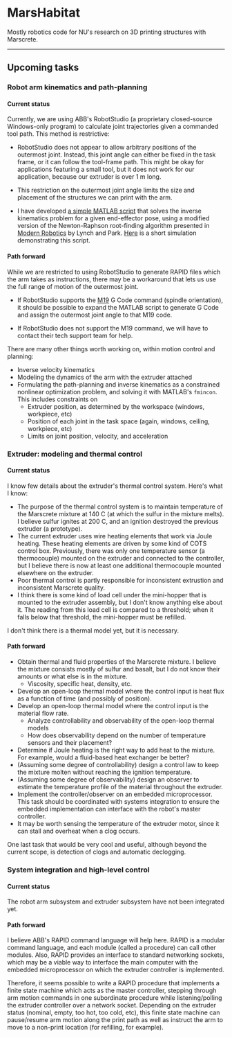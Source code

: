 # MarsHabitat
Mostly robotics code for NU's research on 3D printing structures with Marscrete.

------------------------

## Upcoming tasks

### Robot arm kinematics and path-planning
#### Current status
Currently, we are using ABB's RobotStudio (a proprietary closed-source Windows-only program) to calculate joint trajectories given a commanded tool path. This method is restrictive:
* RobotStudio does not appear to allow arbitrary positions of the outermost joint. Instead, this joint angle can either be fixed in the task frame, or it can follow the tool-frame path. This might be okay for applications featuring a small tool, but it does not work for our application, because our extruder is over 1 m long.
* This restriction on the outermost joint angle limits the size and placement of the structures we can print with the arm.

* I have developed [a simple MATLAB script](ABB_IRB_6700_155_2848/kinematics/cylWallTask.m) that solves the inverse kinematics problem for a given end-effector pose, using a modified version of the Newton-Raphson root-finding algorithm presented in [Modern Robotics](http://hades.mech.northwestern.edu/index.php/Modern_Robotics) by Lynch and Park. [Here](https://drive.google.com/file/d/1toldz0SdsCVAZ9mCjw-wtX-4AoiSo1Hw/view?usp=sharing) is a short simulation demonstrating this script.

#### Path forward
While we are restricted to using RobotStudio to generate RAPID files which the arm takes as instructions, there may be a workaround that lets us use the full range of motion of the outermost joint.
* If RobotStudio supports the [M19](http://www.helmancnc.com/m19-spindle-orientation-m119-sub-spindle-orientation/) G Code command (spindle orientation), it should be possible to expand the MATLAB script to generate G Code and assign the outermost joint angle to that M19 code.

* If RobotStudio does not support the M19 command, we will have to contact their tech support team for help.

There are many other things worth working on, within motion control and planning:
* Inverse velocity kinematics
* Modeling the dynamics of the arm with the extruder attached
* Formulating the path-planning and inverse kinematics as a constrained nonlinear optimization problem, and solving it with MATLAB's `fmincon`. This includes constraints on
    * Extruder position, as determined by the workspace (windows, workpiece, etc)
    * Position of each joint in the task space (again, windows, ceiling, workpiece, etc)
    * Limits on joint position, velocity, and acceleration


### Extruder: modeling and thermal control
#### Current status
I know few details about the extruder's thermal control system. Here's what I know:
* The purpose of the thermal control system is to maintain temperature of the Marscrete mixture at 140 C (at which the sulfur in the mixture melts). I believe sulfur ignites at 200 C, and an ignition destroyed the previous extruder (a prototype).
* The current extruder uses wire heating elements that work via Joule heating. These heating elements are driven by some kind of COTS control box. Previously, there was only one temperature sensor (a thermocouple) mounted on the extruder and connected to the controller, but I believe there is now at least one additional thermocouple mounted elsewhere on the extruder.
* Poor thermal control is partly responsible for inconsistent extrustion and inconsistent Marscrete quality.
* I think there is some kind of load cell under the mini-hopper that is mounted to the extruder assembly, but I don't know anything else about it. The reading from this load cell is compared to a threshold; when it falls below that threshold, the mini-hopper must be refilled.

I don't think there is a thermal model yet, but it is necessary.

#### Path forward
* Obtain thermal and fluid properties of the Marscrete mixture. I believe the mixture consists mostly of sulfur and basalt, but I do not know their amounts or what else is in the mixture.
    * Viscosity, specific heat, density, etc.
* Develop an open-loop thermal model where the control input is heat flux as a function of time (and possibly of position).
* Develop an open-loop thermal model where the control input is the material flow rate.
    * Analyze controllability and observability of the open-loop thermal models
    * How does observability depend on the number of temperature sensors and their placement?
* Determine if Joule heating is the right way to add heat to the mixture.
For example, would a fluid-based heat exchanger be better?
* (Assuming some degree of controllability) design a control law to keep the mixture molten without reaching the ignition temperature.
* (Assuming some degree of observability) design an observer to estimate the temperature profile of the material throughout the extruder.
* Implement the controller/observer on an embedded microprocessor. This task should be coordinated with systems integration to ensure the embedded implementation can interface with the robot's master controller.
* It may be worth sensing the temperature of the extruder motor, since it can stall and overheat when a clog occurs.

One last task that would be very cool and useful, although beyond the current scope, is detection of clogs and automatic declogging.

### System integration and high-level control
#### Current status
The robot arm subsystem and extruder subsystem have not been integrated yet.

#### Path forward
I believe ABB's RAPID command language will help here.
RAPID is a modular command language, and each module (called a procedure) can call other modules.
Also, RAPID provides an interface to standard networking sockets, which may be a viable way to interface the main computer with the embedded microprocessor on which the extruder controller is implemented.

Therefore, it seems possible to write a RAPID procedure that implements a finite state machine which acts as the master controller, stepping through arm motion commands in one subordinate procedure while listening/polling the extruder controller over a network socket. Depending on the extruder status (nominal, empty, too hot, too cold, etc), this finite state machine can pause/resume arm motion along the print path as well as instruct the arm to move to a non-print location (for refilling, for example).
